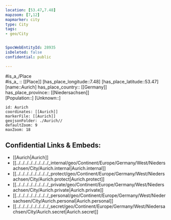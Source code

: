 ```yaml
---
location: [53.47,7.48] 
mapzoom: [7,12] 
mapmarker: city 
type: City
tags:
- geo/City


SpocWebEntityId: 28935
isDeleted: false
confidential: public

---
```

#is_a_/Place  
#is_a_ :: [[Place]] 
[has_place_longitude::7.48] 
[has_place_latitude::53.47] 
[name::Aurich] 
has_place_country:: [[Germany]]  
has_place_province:: [[Niedersachsen]]  
[Population::] 
[Unknown::] 


```leaflet
id: Aurich
coordinates: [[Aurich]] 
markerFile: [[Aurich]] 
geojsonFolder: ./Aurich//
defaultZoom: 9 
maxZoom: 18
```


## Confidential Links & Embeds: 
- [[Aurich|Aurich]]  
- [[../../../../../../../../_internal/geo/Continent/Europe/Germany/West/Niedersachsen/City/Aurich.internal|Aurich.internal]] 
- [[../../../../../../../../_protect/geo/Continent/Europe/Germany/West/Niedersachsen/City/Aurich.protect|Aurich.protect]] 
- [[../../../../../../../../_private/geo/Continent/Europe/Germany/West/Niedersachsen/City/Aurich.private|Aurich.private]] 
- [[../../../../../../../../_personal/geo/Continent/Europe/Germany/West/Niedersachsen/City/Aurich.personal|Aurich.personal]] 
- [[../../../../../../../../_secret/geo/Continent/Europe/Germany/West/Niedersachsen/City/Aurich.secret|Aurich.secret]] 
